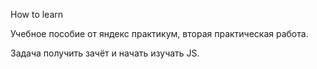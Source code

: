 How to learn

Учебное пособие от яндекс практикум, вторая практическая работа.

Задача получить зачёт и начать изучать JS.
